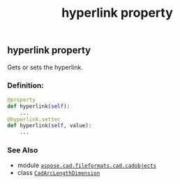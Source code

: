 ﻿---
title: hyperlink property
second_title: Aspose.CAD for Python via .NET API References
description: 
type: docs
weight: 310
url: /aspose.cad.fileformats.cad.cadobjects/cadarclengthdimension/hyperlink/
is_root: false
---

## hyperlink property


Gets or sets the hyperlink.
### Definition:
```python
@property
def hyperlink(self):
    ...
@hyperlink.setter
def hyperlink(self, value):
    ...
```

### See Also
* module [`aspose.cad.fileformats.cad.cadobjects`](../../)
* class [`CadArcLengthDimension`](/cad/python-net/aspose.cad.fileformats.cad.cadobjects/cadarclengthdimension)
